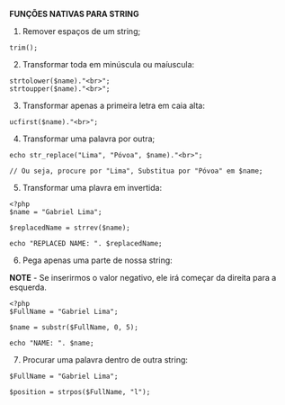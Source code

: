 **********FUNÇÕES NATIVAS PARA STRING**********

1. Remover espaços de um string;

````
trim();

````
2. Transformar toda em minúscula ou maíuscula:

````
strtolower($name)."<br>";
strtoupper($name)."<br>";

````

3. Transformar apenas a primeira letra em caia alta:

````
ucfirst($name)."<br>";

````

4. Transformar uma palavra por outra;

````
echo str_replace("Lima", "Póvoa", $name)."<br>";

// Ou seja, procure por "Lima", Substitua por "Póvoa" em $name;

````

5. Transformar uma plavra em invertida:

````
<?php
$name = "Gabriel Lima";

$replacedName = strrev($name);

echo "REPLACED NAME: ". $replacedName;
````

6. Pega apenas uma parte de nossa string:

****NOTE****
    - Se inserirmos o valor negativo, ele irá começar da direita para a esquerda.

````
<?php
$FullName = "Gabriel Lima";

$name = substr($FullName, 0, 5);

echo "NAME: ". $name;

````
7. Procurar uma palavra dentro de outra string:

````
$FullName = "Gabriel Lima";

$position = strpos($FullName, "l");

echo "NAME: ". $position;

//Ele retorna a posição onde aparece a primeira letra ou palavra a ser buscada

````

8. Transformar a primeira letra de cada palavra em caixa alta:

````
ucwords($string)
````

9. Transformar cada palavra de uma frase em um array:

````
<?php
$FullName = "joão gabriel de lima póvoa";

$names = explode(" ", $FullName);

print_r($names);
````

10. Formatar número;

````
<?php
$number = 12913.12;

echo number_format($number,1,',');

// Primeiro parâmetro: variável;
// Quantidade de casas depois do ponto;
// Simbolo para sepaar os decimais com vírgula ou ponto
// simbolo para separar os milhares


**********"BR FORMAT: "**********

<?php
$number = 12913.12;

echo number_format($number,2,',', '.');

*********************************
````

***********************************************